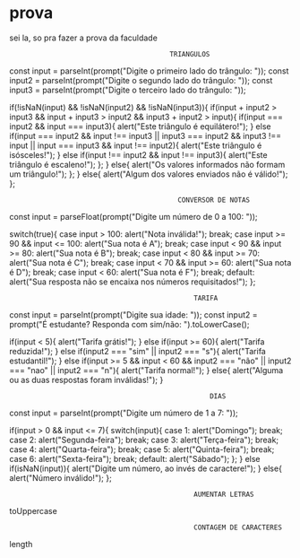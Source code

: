 # prova
sei la, so pra fazer a prova da faculdade

                                            TRIANGULOS
const input = parseInt(prompt("Digite o primeiro lado do trângulo: "));
const input2 = parseInt(prompt("Digite o segundo lado do trângulo: "));
const input3 = parseInt(prompt("Digite o terceiro lado do trângulo: "));

if(!isNaN(input) && !isNaN(input2) && !isNaN(input3)){
    if(input + input2 > input3 && input + input3 > input2 && input3 + input2 > input){
        if(input === input2 && input === input3){
            alert("Este triângulo é equilátero!");
        }
        else if(input === input2 && input !== input3 || input3 === input2 && input3 !== input || input === input3 && input !== input2){
            alert("Este triângulo é isósceles!");
        }
        else if(input !== input2 && input !== input3){
            alert("Este triângulo é escaleno!");
        };
    }
    else{
        alert("Os valores informados não formam um triângulo!");
    };
}
else{
    alert("Algum dos valores enviados não é válido!");
};

                                              CONVERSOR DE NOTAS
const input = parseFloat(prompt("Digite um número de 0 a 100: "));

switch(true){
    case input > 100:
        alert("Nota inválida!");
        break;
    case input >= 90 && input <= 100:
        alert("Sua nota é A");
        break;
    case input < 90 && input >= 80:
        alert("Sua nota é B");
        break;
    case input < 80 && input >= 70:
        alert("Sua nota é C");
        break;
    case input < 70 && input >= 60:
        alert("Sua nota é D");
        break;
    case input < 60:
        alert("Sua nota é F");
        break;
    default:
        alert("Sua resposta não se encaixa nos números requisitados!");
};

                                                  TARIFA

const input = parseInt(prompt("Digite sua idade: "));
const input2 = prompt("É estudante? Responda com sim/não: ").toLowerCase();

if(input < 5){
    alert("Tarifa grátis!");
}
else if(input >= 60){
    alert("Tarifa reduzida!");
}
else if(input2 === "sim" || input2 === "s"){
    alert("Tarifa estudantil!");
}
else if(input >= 5 && input < 60 && input2 === "não" || input2 === "nao" || input2 === "n"){
    alert("Tarifa normal!");
}
else{
    alert("Alguma ou as duas respostas foram inválidas!");
}

                                                      DIAS
const input = parseInt(prompt("Digite um número de 1 a 7: "));

if(input > 0 && input <= 7){
    switch(input){
        case 1:
            alert("Domingo");
            break;
        case 2:
            alert("Segunda-feira");
            break;
        case 3:
            alert("Terça-feira");
            break;
        case 4:
            alert("Quarta-feira");
            break;
        case 5:
            alert("Quinta-feira");
            break;
        case 6:
            alert("Sexta-feira");
            break;
        default:
            alert("Sábado");
    };
}
else if(isNaN(input)){
    alert("Digite um número, ao invés de caractere!");
}
else{
    alert("Número inválido!");
};

                                                  AUMENTAR LETRAS
toUppercase

                                                  CONTAGEM DE CARACTERES
length
                                                  

